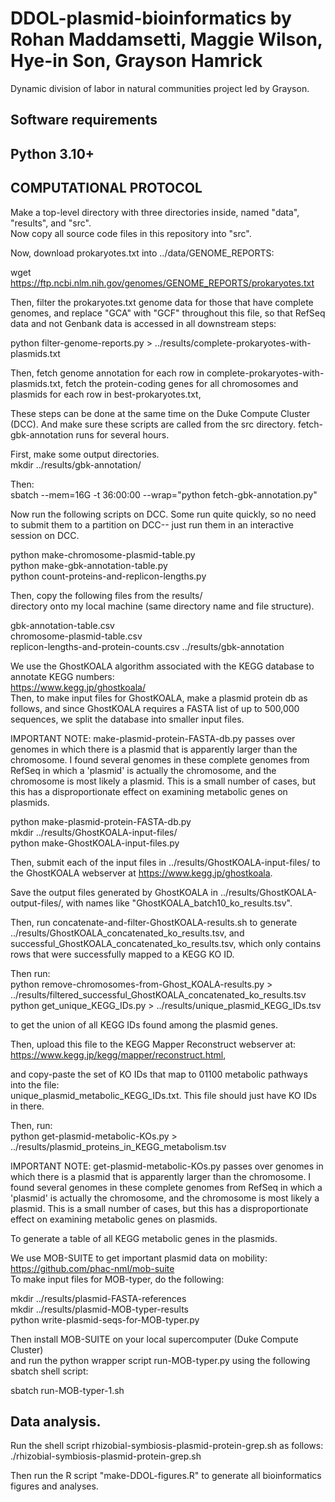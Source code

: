 # DDOL-plasmid-bioinformatics by Rohan Maddamsetti, Maggie Wilson, Hye-in Son, Grayson Hamrick

Dynamic division of labor in natural communities project led by Grayson.

## Software requirements
## Python 3.10+

## COMPUTATIONAL PROTOCOL

Make a top-level directory with three directories inside, named "data", "results", and "src".  
Now copy all source code files in this repository into "src".

Now, download prokaryotes.txt into ../data/GENOME_REPORTS:  

wget https://ftp.ncbi.nlm.nih.gov/genomes/GENOME_REPORTS/prokaryotes.txt  

Then, filter the prokaryotes.txt genome data for those that have complete genomes,
and replace "GCA" with "GCF" throughout this file, so that RefSeq data and not Genbank data
is accessed in all downstream steps:  

python filter-genome-reports.py > ../results/complete-prokaryotes-with-plasmids.txt  

Then, fetch genome annotation for each row in complete-prokaryotes-with-plasmids.txt,
fetch the protein-coding genes for all chromosomes and plasmids for
each row in best-prokaryotes.txt,

These steps can be done at the same time on the Duke Compute Cluster (DCC).
And make sure these scripts are called from the src directory.
fetch-gbk-annotation runs for several hours.  

First, make some output directories.  
mkdir ../results/gbk-annotation/

Then:  
sbatch --mem=16G -t 36:00:00 --wrap="python fetch-gbk-annotation.py"  

Now run the following scripts on DCC. Some run
quite quickly, so no need to submit them to a partition on DCC--
just run them in an interactive session on DCC.  

python make-chromosome-plasmid-table.py  
python make-gbk-annotation-table.py  
python count-proteins-and-replicon-lengths.py  

Then, copy the following files from the results/  
directory onto my local machine (same directory name and file structure).  

gbk-annotation-table.csv  
chromosome-plasmid-table.csv  
replicon-lengths-and-protein-counts.csv
../results/gbk-annotation

We use the GhostKOALA algorithm associated with the KEGG database to annotate KEGG numbers:  
https://www.kegg.jp/ghostkoala/  
Then, to make input files for GhostKOALA, make a plasmid protein db as follows, and since
GhostKOALA requires a FASTA list of up to 500,000 sequences, we split the database into smaller input files.  

IMPORTANT NOTE: make-plasmid-protein-FASTA-db.py passes over genomes in which there is
a plasmid that is apparently larger than the chromosome. I found several genomes in
these complete genomes from RefSeq in which a 'plasmid' is actually the chromosome,
and the chromosome is most likely a plasmid. This is a small number of cases,
but this has a disproportionate effect on examining metabolic genes on plasmids.  

python make-plasmid-protein-FASTA-db.py  
mkdir ../results/GhostKOALA-input-files/  
python make-GhostKOALA-input-files.py  

Then, submit each of the input files in ../results/GhostKOALA-input-files/ to the
GhostKOALA webserver at https://www.kegg.jp/ghostkoala.  

Save the output files generated by GhostKOALA in ../results/GhostKOALA-output-files/,
with names like "GhostKOALA_batch10_ko_results.tsv".  

Then, run concatenate-and-filter-GhostKOALA-results.sh to generate
../results/GhostKOALA_concatenated_ko_results.tsv, and 
successful_GhostKOALA_concatenated_ko_results.tsv, which only contains rows that were
successfully mapped to a KEGG KO ID.  

Then run:  
python remove-chromosomes-from-Ghost_KOALA-results.py > ../results/filtered_successful_GhostKOALA_concatenated_ko_results.tsv  
python get_unique_KEGG_IDs.py > ../results/unique_plasmid_KEGG_IDs.tsv  

to get the union of all KEGG IDs found among the plasmid genes.  

Then, upload this file to the KEGG Mapper Reconstruct webserver at:  
https://www.kegg.jp/kegg/mapper/reconstruct.html,  

and copy-paste the set of KO IDs that map to 01100 metabolic pathways into the file:  
unique_plasmid_metabolic_KEGG_IDs.txt. This file should just have KO IDs in there.  

Then, run:  
python get-plasmid-metabolic-KOs.py > ../results/plasmid_proteins_in_KEGG_metabolism.tsv  

IMPORTANT NOTE: get-plasmid-metabolic-KOs.py passes over genomes in which there is
a plasmid that is apparently larger than the chromosome. I found several genomes in
these complete genomes from RefSeq in which a 'plasmid' is actually the chromosome,
and the chromosome is most likely a plasmid. This is a small number of cases,
but this has a disproportionate effect on examining metabolic genes on plasmids.  

To generate a table of all KEGG metabolic genes in the plasmids.  

We use MOB-SUITE to get important plasmid data on mobility: https://github.com/phac-nml/mob-suite  
To make input files for MOB-typer, do the following:  

mkdir ../results/plasmid-FASTA-references  
mkdir ../results/plasmid-MOB-typer-results  
python write-plasmid-seqs-for-MOB-typer.py  

Then install MOB-SUITE on your local supercomputer (Duke Compute Cluster)  
and run the python wrapper script run-MOB-typer.py using the following 
sbatch shell script:  

sbatch run-MOB-typer-1.sh

## Data analysis.

Run the shell script rhizobial-symbiosis-plasmid-protein-grep.sh as follows:
./rhizobial-symbiosis-plasmid-protein-grep.sh

Then run the R script "make-DDOL-figures.R" to generate all bioinformatics figures and analyses.  

